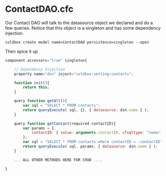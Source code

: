# ContactDAO.cfc

Our Contact DAO will talk to the datasource object we declared and do a few queries. Notice that this object is a singleton and has some dependency injection.

```text
coldbox create model name=ContactDAO persistence=singleton --open
```

Then spice it up

```javascript
component accessors="true" singleton{

    // Dependency Injection
    property name="dsn" inject="coldbox:setting:contacts";

    function init(){
        return this;
    }

    query function getAll(){
        var sql = "SELECT * FROM contacts";
        return queryExecute( sql, {}, { datasource: dsn.name } );
    }

    query function getContact(required contactID){
        var params = {
            contactID: { value: arguments.contactID, cfsqltype: "numeric" }
        };
        var sql = "SELECT * FROM contacts where contactID = :contactID";
        return queryExecute( sql, params, { datasource: dsn.name } );
    }

    ... ALL OTHER METHODS HERE FOR CRUD ....

}
```

